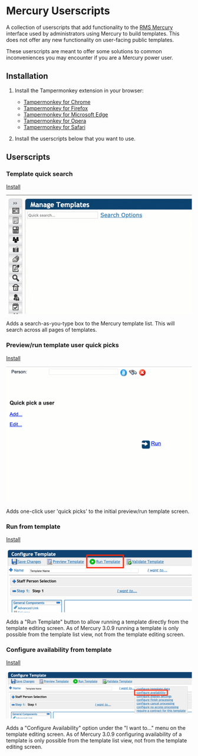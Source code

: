 # Mercury Userscripts
A collection of userscripts that add functionality to the [RMS Mercury](https://mercury.rms-inc.com/mercury.html) interface used by administrators using Mercury to build templates. This does not offer any new functionality on user-facing public templates.

These userscripts are meant to offer some solutions to common inconveniences you may encounter if you are a Mercury power user. 


## Installation
1. Install the Tampermonkey extension in your browser:
	* [Tampermonkey for Chrome](https://tampermonkey.net/?ext=dhdg&browser=chrome)
	* [Tampermonkey for Firefox](https://tampermonkey.net/?ext=dhdg&browser=firefox)
	* [Tampermonkey for Microsoft Edge](https://tampermonkey.net/index.php?ext=dhdg&browser=edge)
	* [Tampermonkey for Opera](https://tampermonkey.net/?ext=dhdg&browser=opera)
	* [Tampermonkey for Safari](https://tampermonkey.net/?ext=dhdg&browser=safari)

2. Install the userscripts below that you want to use.

## Userscripts

### Template quick search

[Install](https://raw.githubusercontent.com/curtgrimes/mercury-userscripts/master/mercury-template-quick-search.js)

![Template quick search](docs/images/mercury-template-quick-search.gif?raw=true "Template quick search")

Adds a search-as-you-type box to the Mercury template list. This will search across all pages of templates.

### Preview/run template user quick picks

[Install](https://raw.githubusercontent.com/curtgrimes/mercury-userscripts/master/mercury-template-user-quick-picks.js)

![Preview/run template user quick picks](docs/images/mercury-user-quick-picks.gif?raw=true "Preview/run template user quick picks")

Adds one-click user 'quick picks' to the initial preview/run template screen.

### Run from template

[Install](https://raw.githubusercontent.com/curtgrimes/mercury-userscripts/master/mercury-run-from-template.js)

![Run from template](docs/images/mercury-run-template.png?raw=true "Run from template")

Adds a "Run Template" button to allow running a template directly from the template editing screen. As of Mercury 3.0.9 running a template is only possible from the template list view, not from the template editing screen.

### Configure availability from template

[Install](https://raw.githubusercontent.com/curtgrimes/mercury-userscripts/master/mercury-configure-availability-from-template.js)

![Configure availability from template](docs/images/mercury-configure-availability.png?raw=true "Configure availability from template")

Adds a "Configure Availability" option under the "I want to..." menu on the template editing screen. As of Mercury 3.0.9 configuring availability of a template is only possible from the template list view, not from the template editing screen.
